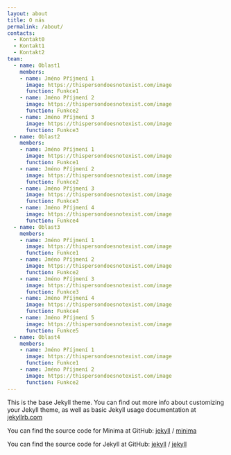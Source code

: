 ```yaml
---
layout: about
title: O nás
permalink: /about/
contacts:
  - Kontakt0
  - Kontakt1
  - Kontakt2
team:
  - name: Oblast1
    members:
    - name: Jméno Příjmení 1
      image: https://thispersondoesnotexist.com/image
      function: Funkce1
    - name: Jméno Příjmení 2
      image: https://thispersondoesnotexist.com/image
      function: Funkce2
    - name: Jméno Příjmení 3
      image: https://thispersondoesnotexist.com/image
      function: Funkce3
  - name: Oblast2
    members:
    - name: Jméno Příjmení 1
      image: https://thispersondoesnotexist.com/image
      function: Funkce1
    - name: Jméno Příjmení 2
      image: https://thispersondoesnotexist.com/image
      function: Funkce2
    - name: Jméno Příjmení 3
      image: https://thispersondoesnotexist.com/image
      function: Funkce3
    - name: Jméno Příjmení 4
      image: https://thispersondoesnotexist.com/image
      function: Funkce4
  - name: Oblast3
    members:
    - name: Jméno Příjmení 1
      image: https://thispersondoesnotexist.com/image
      function: Funkce1
    - name: Jméno Příjmení 2
      image: https://thispersondoesnotexist.com/image
      function: Funkce2
    - name: Jméno Příjmení 3
      image: https://thispersondoesnotexist.com/image
      function: Funkce3
    - name: Jméno Příjmení 4
      image: https://thispersondoesnotexist.com/image
      function: Funkce4
    - name: Jméno Příjmení 5
      image: https://thispersondoesnotexist.com/image
      function: Funkce5
  - name: Oblast4
    members:
    - name: Jméno Příjmení 1
      image: https://thispersondoesnotexist.com/image
      function: Funkce1
    - name: Jméno Příjmení 2
      image: https://thispersondoesnotexist.com/image
      function: Funkce2
---
```


This is the base Jekyll theme. You can find out more info about customizing your Jekyll theme, as well as basic Jekyll usage documentation at [jekyllrb.com](https://jekyllrb.com/)

You can find the source code for Minima at GitHub:
[jekyll][jekyll-organization] /
[minima](https://github.com/jekyll/minima)

You can find the source code for Jekyll at GitHub:
[jekyll][jekyll-organization] /
[jekyll](https://github.com/jekyll/jekyll)


[jekyll-organization]: https://github.com/jekyll
